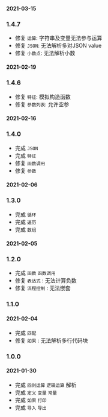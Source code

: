 
#### 2021-03-15
### 1.4.7

* 修复 `运算`: 字符串及变量无法参与运算
* 修复 `JSON`: 无法解析多对JSON value
* 修复 `小数点`: 无法解析小数
#### 2021-02-19
### 1.4.6

* 修复 `特征`: 模拟构造函数
* 修复 `参数列表`: 允许空参

#### 2021-02-16
### 1.4.0

* 完成 `JSON`
* 完成 `特征`
* 修复 `函数调用`
* 修复 `参数`

#### 2021-02-06
### 1.3.0

* 完成 `循环`
* 完成 `遍历`
* 完成 `数组`


#### 2021-02-05
### 1.2.0

* 完成 `函数` `函数调用`
* 修复 `表达式` : 无法计算负数
* 修复 `流程控制` : 无法嵌套

### 1.1.0
#### 2021-02-04

* 完成 `匹配`
* 修复 `如果` : 无法解析多行代码块

### 1.0.0
#### 2021-01-30
* 完成 `四则运算` `逻辑运算` 解析
* 完成 `定义` `变量` `常量`
* 完成 `如果` `打印`
* 完成 `导入` `导出`